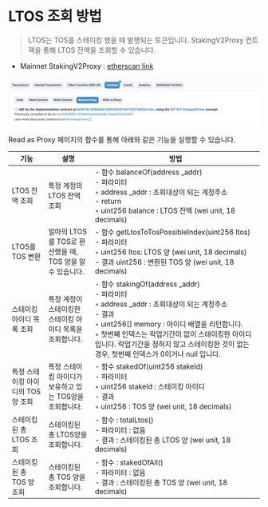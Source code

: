 # LTOS 조회 방법

> LTOS는 TOS를 스테이킹 했을 때 발행되는 토큰입니다.
> StakingV2Proxy 컨트랙을 통해 LTOS 잔액을 조회할 수 있습니다.

- Mainnet StakingV2Proxy : [etherscan link](https://etherscan.io/address/0x14fb0933ec45ece75a431d10afaa1ddf7bfee44c#readProxyContract)

![Read as Proxy 선택](https://github.com/tokamak-network/TONStarter/blob/develop/img/query_ltos_0.png)

Read as Proxy 페이지의 함수를 통해 아래와 같은 기능을 실행할 수 있습니다.

| 기능 | 설명 | 방법 |
| -------- | -------- | -------- |
| LTOS 잔액 조회     | 특정 계정의 LTOS 잔액 조회     | - 함수 balanceOf(address _addr)<br/>- 파라미터<br/>    ◦ address _addr : 조회대상이 되는 계정주소<br>- return<br>    ◦ uint256 balance : LTOS 잔액 (wei unit, 18 decimals)    |
| LTOS를 TOS 변환     | 얼마의 LTOS를 TOS로 환산했을 때, TOS 양을 알 수 있습니다.       | - 함수   getLtosToTosPossibleIndex(uint256 ltos)<br/>- 파라미터 <br/>    ◦ uint256 ltos:  LTOS 양 (wei unit, 18 decimals)<br/>- 결과 uint256 : 변환된 TOS 양 (wei unit, 18 decimals)|
| 스테이킹 아이디 목록 조회     | 특정 계정이 스테이킹한 스테이킹 아이디 목록을 조회합니다.      | - 함수  stakingOf(address _addr)<br/>- 파라미터<br/>    ◦ address _addr : 조회대상이 되는 계정주소<br/>- 결과<br/>    ◦ uint256[] memory : 아이디 배열을 리턴합니다.<br/>    ◦ 첫번째 인덱스는 락업기간이 없이 스테이킹한 아이디입니다. 락업기간을 정하지 않고 스테이킹한 것이 없는 경우, 첫번째 인덱스가 0이거나 null 입니다.     |
| 특정 스테이킹 아이디의 TOS 양 조회      | 특정 스테이킹 아이디가 보유하고 있는 TOS양을 조회합니다.      | - 함수  stakedOf(uint256 stakeId)<br/>- 파라미터<br/>    ◦ uint256 stakeId : 스테이킹 아이디<br/>- 결과<br/>    ◦ uint256 :  TOS 양  (wei unit, 18 decimals)   |
| 스테이킹된 총 LTOS 조회    | 스테이킹된 총 LTOS양을 조회합니다.      | - 함수 :  totalLtos()<br/>- 파라미터 : 없음<br/>- 결과 : 스테이킹된 총 LTOS 양 (wei unit, 18 decimals)    |
| 스테이킹된 총 TOS 양 조회     | 스테이킹된 총 TOS 양을 조회합니다.      | - 함수 :  stakedOfAll()<br/>- 파라미터 : 없음<br/>- 결과 : 스테이킹된 총 TOS 양 (wei unit, 18 decimals)    |



